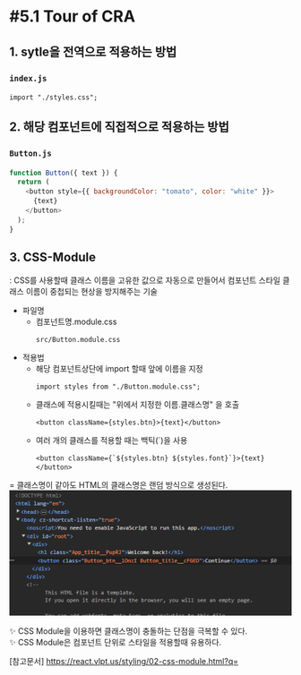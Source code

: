 # #5.1 Tour of CRA

## 1. sytle을 전역으로 적용하는 방법

### `index.js`

```
import "./styles.css";
```

## 2. 해당 컴포넌트에 직접적으로 적용하는 방법

### `Button.js`

```javascript
function Button({ text }) {
  return (
    <button style={{ backgroundColor: "tomato", color: "white" }}>
      {text}
    </button>
  );
}
```

## 3. CSS-Module

: CSS를 사용할때 클래스 이름을 고유한 값으로 자동으로 만들어서 컴포넌트 스타일 클래스 이름이 중첩되는 현상을 방지해주는 기술

- 파일명
  - 컴포넌트명.module.css
    ```
    src/Button.module.css
    ```
- 적용법
  - 해당 컴포넌트상단에 import 할때 앞에 이름을 지정
    ```
    import styles from "./Button.module.css";
    ```
  - 클래스에 적용시킬때는 "위에서 지정한 이름.클래스명" 을 호출
    ```
    <button className={styles.btn}>{text}</button>
    ```
  - 여러 개의 클래스를 적용할 때는 백틱(`)을 사용
    ```
    <button className={`${styles.btn} ${styles.font}`}>{text}</button>
    ```

= 클래스명이 같아도 HTML의 클래스명은 랜덤 방식으로 생성된다.  
![랜덤한 클래스명](./public/1.PNG)

✨ CSS Module을 이용하면 클래스명이 충돌하는 단점을 극복할 수 있다.  
✨ CSS Module은 컴포넌트 단위로 스타일을 적용할때 유용하다.

[참고문서] <https://react.vlpt.us/styling/02-css-module.html?q=>
